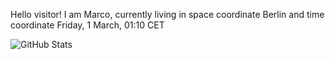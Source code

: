 Hello visitor! I am Marco, currently living in space coordinate Berlin and time coordinate Friday, 1 March, 01:10 CET

![GitHub Stats](https://github-readme-stats.vercel.app/api?username=OxMarco)
